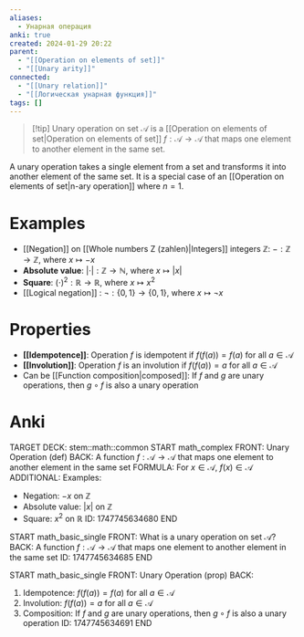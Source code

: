 ```yaml
---
aliases:
  - Унарная операция
anki: true
created: 2024-01-29 20:22
parent:
  - "[[Operation on elements of set]]"
  - "[[Unary arity]]"
connected:
  - "[[Unary relation]]"
  - "[[Логическая унарная функция]]"
tags: []
---
```


> [!tip] Unary operation on set $\mathcal{A}$
> is a [[Operation on elements of set|Operation on elements of set]] $f: \mathcal{A} \to \mathcal{A}$ that maps one element to another element in the same set.

A unary operation takes a single element from a set and transforms it into another element of the same set. It is a special case of an [[Operation on elements of set|n-ary operation]] where $n=1$.

# Examples
- [[Negation]] on [[Whole numbers Z (zahlen)|Integers]] integers $\mathbb{Z}$: $-: \mathbb{Z} \to \mathbb{Z}$, where $x \mapsto -x$
- **Absolute value**: $|\cdot|: \mathbb{Z} \to \mathbb{N}$, where $x \mapsto |x|$
- **Square**: $(\cdot)^2: \mathbb{R} \to \mathbb{R}$, where $x \mapsto x^2$
- [[Logical negation]] : $\neg: \{0,1\} \to \{0,1\}$, where $x \mapsto \neg x$

# Properties
- **[[Idempotence]]**: Operation $f$ is idempotent if $f(f(a)) = f(a)$ for all $a \in \mathcal{A}$
- **[[Involution]]**: Operation $f$ is an involution if $f(f(a)) = a$ for all $a \in \mathcal{A}$
- Can be [[Function composition|composed]]: If $f$ and $g$ are unary operations, then $g \circ f$ is also a unary operation

# Anki
TARGET DECK: stem::math::common
START
math_complex
FRONT: Unary Operation (def)
BACK: A function $f: \mathcal{A} \to \mathcal{A}$ that maps one element to another element in the same set
FORMULA: For $x \in \mathcal{A}$, $f(x) \in \mathcal{A}$
ADDITIONAL: 
Examples:
- Negation: $-x$ on $\mathbb{Z}$
- Absolute value: $|x|$ on $\mathbb{Z}$
- Square: $x^2$ on $\mathbb{R}$
ID: 1747745634680
END

START
math_basic_single
FRONT: What is a unary operation on set $\mathcal{A}$?
BACK: A function $f: \mathcal{A} \to \mathcal{A}$ that maps one element to another element in the same set
ID: 1747745634685
END

START
math_basic_single
FRONT: Unary Operation (prop)
BACK: 
1. Idempotence: $f(f(a)) = f(a)$ for all $a \in \mathcal{A}$
2. Involution: $f(f(a)) = a$ for all $a \in \mathcal{A}$
3. Composition: If $f$ and $g$ are unary operations, then $g \circ f$ is also a unary operation
ID: 1747745634691
END











